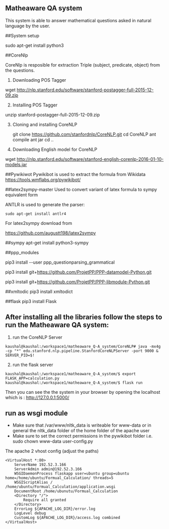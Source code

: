 ## Matheaware QA system

This system is able to answer mathematical questions asked in natural language by the user.


##System setup

sudo apt-get install python3

##CoreNlp

CoreNlp is resposible for extraction Triple (subject, predicate, object) from the questions.

1)  Downloading POS Tagger


wget http://nlp.stanford.edu/software/stanford-postagger-full-2015-12-09.zip

2)  Installing POS Tagger


unzip stanford-postagger-full-2015-12-09.zip

3)  Cloning and installing CoreNLP


    git clone https://github.com/stanfordnlp/CoreNLP.git
    cd CoreNLP
    ant compile
    ant jar
    cd ..
4) Downloading English model for CoreNLP


wget http://nlp.stanford.edu/software/stanford-english-corenlp-2016-01-10-models.jar

##Pywikiwot
Pywikibot is used to extract the formula from Wikidata
https://tools.wmflabs.org/pywikibot/

##latex2sympy-master
Used to convert variant of latex formula to sympy equivalent form


ANTLR is used to generate the parser:

    sudo apt-get install antlr4
For latex2sympy download from

https://github.com/augustt198/latex2sympy

##sympy
apt-get install python3-sympy

##ppp_modules

pip3 install --user ppp_questionparsing_grammatical

pip3 install git+https://github.com/ProjetPP/PPP-datamodel-Python.git

pip3 install git+https://github.com/ProjetPP/PPP-libmodule-Python.git

##xmltodic
pip3 install xmltodict

##flask
pip3 install Flask

## After installing all the libraries follow the steps to run the Matheaware QA system:
1) run the CoreNLP Server
```
kaushal@kaushal:/workspace1/matheaware_Q-A_system/CoreNLP# java -mx4g -cp "*" edu.stanford.nlp.pipeline.StanfordCoreNLPServer -port 9000 &
SERVER_PID=$!
```
2) run the flask server
```
kaushal@kaushal:/workspace1/matheaware_Q-A_system/$ export FLASK_APP=calculation.py
kaushal@kaushal:/workspace1/matheaware_Q-A_system/$ flask run
```
Then you can see the the system in your browser by opening the localhost which is : http://127.0.0.1:5000/

## run as wsgi module

* Make sure that /var/www/nltk_data is writeable for www-data or in general the nltk_data folder of the home folder of the apache user
* Make sure to set the correct permissions in the pywikibot folder i.e. sudo chown www-data user-config.py

The apache 2 vhost config (adjust the paths)
```
<VirtualHost *:80>
	ServerName 192.52.3.166
	ServerAdmin admin@192.52.3.166
	WSGIDaemonProcess flaskapp user=ubuntu group=ubuntu home=/home/ubuntu/Formual_Calculation/ threads=5
	WSGIScriptAlias / /home/ubuntu/Formual_Calculation/application.wsgi
	DocumentRoot /home/ubunutu/Formual_Calculation
	<Directory "/">
		Require all granted
	</Directory>
	ErrorLog ${APACHE_LOG_DIR}/error.log
	LogLevel debug
	CustomLog ${APACHE_LOG_DIR}/access.log combined
</VirtualHost>

